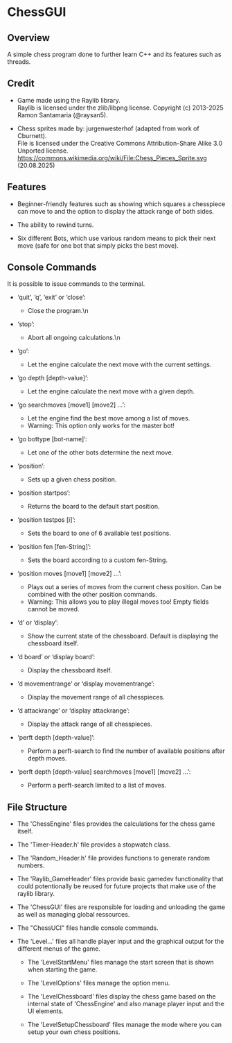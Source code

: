 # ChessGUI

## Overview

A simple chess program done to further learn C++ and its features such as threads.

## Credit

- Game made using the Raylib library.  
 Raylib is licensed under the zlib/libpng license. Copyright (c) 2013-2025 Ramon Santamaria (@raysan5).

- Chess sprites made by: jurgenwesterhof (adapted from work of Cburnett).  
 File is licensed under the Creative Commons Attribution-Share Alike 3.0 Unported license.  
 https://commons.wikimedia.org/wiki/File:Chess_Pieces_Sprite.svg (20.08.2025)

## Features

- Beginner-friendly features such as showing which squares a chesspiece can move to and the option to display the attack range of both sides.

- The ability to rewind turns.

- Six different Bots, which use various random means to pick their next move (safe for one bot that simply picks the best move).

## Console Commands

It is possible to issue commands to the terminal.

- ‘quit’, ‘q’, ‘exit’ or ‘close’:
	- Close the program.\n
    
- ‘stop’:
	- Abort all ongoing calculations.\n


- ‘go’:
	- Let the engine calculate the next move with the current settings.

- ‘go depth [depth-value]’:
	- Let the engine calculate the next move with a given depth.

- ‘go searchmoves [move1] [move2] ...’:
	- Let the engine find the best move among a list of moves.
	- Warning: This option only works for the master bot!

- ‘go bottype [bot-name]’:
	- Let one of the other bots determine the next move.


- ‘position’:
	- Sets up a given chess position.

- ‘position startpos’:
	- Returns the board to the default start position.

- ‘position testpos [i]’:
	- Sets the board to one of 6 available test positions.

- ‘position fen [fen-String]’:
	- Sets the board according to a custom fen-String.

- ‘position moves [move1] [move2] ...’:
	- Plays out a series of moves from the current chess position. Can be combined with the other position commands.
	- Warning: This allows you to play illegal moves too! Empty fields cannot be moved.

- ‘d’ or ‘display’:
	- Show the current state of the chessboard. Default is displaying the chessboard itself.

- ‘d board’ or ‘display board’:
	- Display the chessboard itself.

- ‘d movementrange’ or ‘display movementrange’:
	- Display the movement range of all chesspieces.

- ‘d attackrange’ or ‘display attackrange’:
	- Display the attack range of all chesspieces.

- ‘perft depth [depth-value]’:
	- Perform a perft-search to find the number of available positions after depth moves.
- ‘perft depth [depth-value] searchmoves [move1] [move2] ...’:
	- Perform a perft-search limited to a list of moves.


## File Structure

- The 'ChessEngine' files provides the calculations for the chess game itself.

- The 'Timer-Header.h' file provides a stopwatch class.

- The 'Random_Header.h' file provides functions to generate random numbers.

- The 'Raylib_GameHeader' files provide basic gamedev functionality that could potentionally be reused for future projects that make use of the raylib library.

- The 'ChessGUI' files are responsible for loading and unloading the game as well as managing global ressources.

- The "ChessUCI" files handle console commands.

- The 'Level...' files all handle player input and the graphical output for the different menus of the game.

  - The 'LevelStartMenu' files manage the start screen that is shown when starting the game.

  - The 'LevelOptions' files manage the option menu.

  - The 'LevelChessboard' files display the chess game based on the internal state of 'ChessEngine' and also manage player input and the UI elements.
 
  - The 'LevelSetupChessboard' files manage the mode where you can setup your own chess positions.
